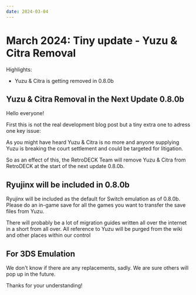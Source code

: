 ```yaml
---
date: 2024-03-04
---
```


# March 2024: Tiny update - Yuzu & Citra Removal

Highlights:

- Yuzu & Citra is getting removed in 0.8.0b


<!-- more -->

## Yuzu & Citra Removal in the Next Update 0.8.0b

Hello everyone!

First this is not the real development blog post but a tiny extra one to adress one key issue:

As you might have heard Yuzu & Citra is no more and anyone supplying Yuzu is breaking the court settlement and could be targeted for litigation.

So as an effect of this, the RetroDECK Team will remove Yuzu & Citra from RetroDECK at the start of the next update 0.8.0b.

## Ryujinx will be included  in 0.8.0b

Ryujinx will be included as the default for Switch emulation as of 0.8.0b.
Please do an in-game save for all the games you want to transfer the save files from Yuzu.

There will probably be a lot of migration guides written all over the internet in a short from all over.
All reference to Yuzu will be purged from the wiki and other places within our control

## For 3DS Emulation
We don't know if there are any replacements, sadly. We are sure others will pop up in the future.

Thanks for your understanding!
